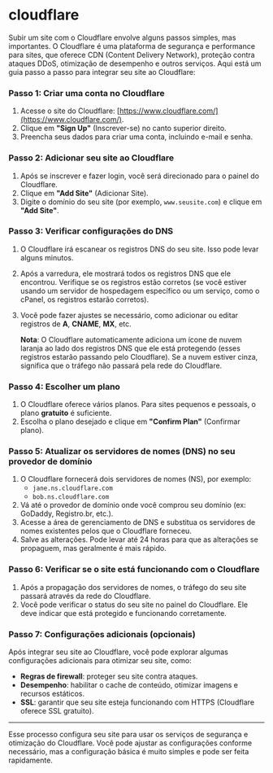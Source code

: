 # cloudflare

Subir um site com o Cloudflare envolve alguns passos simples, mas importantes. O Cloudflare é uma plataforma de segurança e performance para sites, que oferece CDN (Content Delivery Network), proteção contra ataques DDoS, otimização de desempenho e outros serviços. Aqui está um guia passo a passo para integrar seu site ao Cloudflare:

### Passo 1: Criar uma conta no Cloudflare
1. Acesse o site do Cloudflare: [https://www.cloudflare.com/](https://www.cloudflare.com/).
2. Clique em **"Sign Up"** (Inscrever-se) no canto superior direito.
3. Preencha seus dados para criar uma conta, incluindo e-mail e senha.

### Passo 2: Adicionar seu site ao Cloudflare
1. Após se inscrever e fazer login, você será direcionado para o painel do Cloudflare.
2. Clique em **"Add Site"** (Adicionar Site).
3. Digite o domínio do seu site (por exemplo, `www.seusite.com`) e clique em **"Add Site"**.

### Passo 3: Verificar configurações do DNS
1. O Cloudflare irá escanear os registros DNS do seu site. Isso pode levar alguns minutos.
2. Após a varredura, ele mostrará todos os registros DNS que ele encontrou. Verifique se os registros estão corretos (se você estiver usando um servidor de hospedagem específico ou um serviço, como o cPanel, os registros estarão corretos).
3. Você pode fazer ajustes se necessário, como adicionar ou editar registros de **A**, **CNAME**, **MX**, etc.
   
   **Nota**: O Cloudflare automaticamente adiciona um ícone de nuvem laranja ao lado dos registros DNS que ele está protegendo (esses registros estarão passando pelo Cloudflare). Se a nuvem estiver cinza, significa que o tráfego não passará pela rede do Cloudflare.

### Passo 4: Escolher um plano
1. O Cloudflare oferece vários planos. Para sites pequenos e pessoais, o plano **gratuito** é suficiente.
2. Escolha o plano desejado e clique em **"Confirm Plan"** (Confirmar plano).

### Passo 5: Atualizar os servidores de nomes (DNS) no seu provedor de domínio
1. O Cloudflare fornecerá dois servidores de nomes (NS), por exemplo:
   - `jane.ns.cloudflare.com`
   - `bob.ns.cloudflare.com`
2. Vá até o provedor de domínio onde você comprou seu domínio (ex: GoDaddy, Registro.br, etc.).
3. Acesse a área de gerenciamento de DNS e substitua os servidores de nomes existentes pelos que o Cloudflare forneceu.
4. Salve as alterações. Pode levar até 24 horas para que as alterações se propaguem, mas geralmente é mais rápido.

### Passo 6: Verificar se o site está funcionando com o Cloudflare
1. Após a propagação dos servidores de nomes, o tráfego do seu site passará através da rede do Cloudflare.
2. Você pode verificar o status do seu site no painel do Cloudflare. Ele deve indicar que está protegido e funcionando corretamente.

### Passo 7: Configurações adicionais (opcionais)
Após integrar seu site ao Cloudflare, você pode explorar algumas configurações adicionais para otimizar seu site, como:
- **Regras de firewall**: proteger seu site contra ataques.
- **Desempenho**: habilitar o cache de conteúdo, otimizar imagens e recursos estáticos.
- **SSL**: garantir que seu site esteja funcionando com HTTPS (Cloudflare oferece SSL gratuito).

---

Esse processo configura seu site para usar os serviços de segurança e otimização do Cloudflare. Você pode ajustar as configurações conforme necessário, mas a configuração básica é muito simples e pode ser feita rapidamente.